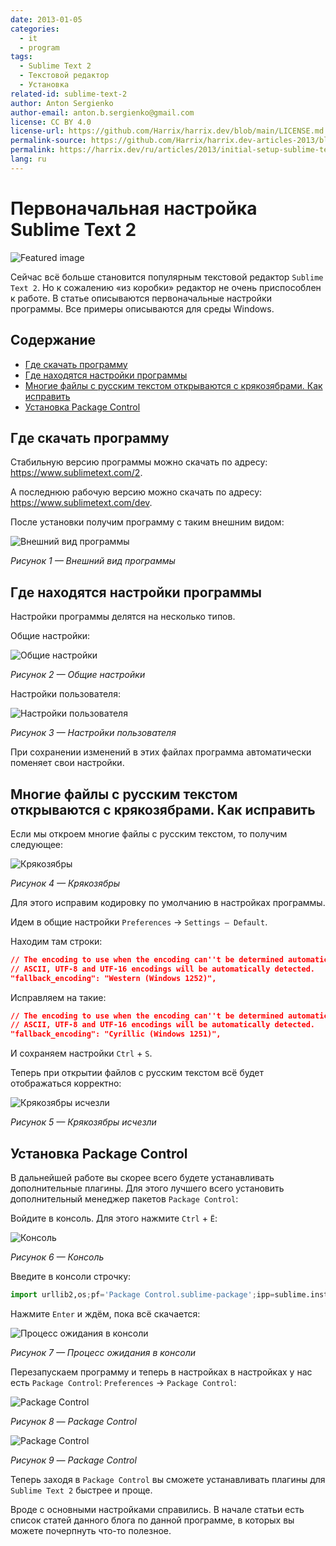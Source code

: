 ```yaml
---
date: 2013-01-05
categories:
  - it
  - program
tags:
  - Sublime Text 2
  - Текстовой редактор
  - Установка
related-id: sublime-text-2
author: Anton Sergienko
author-email: anton.b.sergienko@gmail.com
license: CC BY 4.0
license-url: https://github.com/Harrix/harrix.dev/blob/main/LICENSE.md
permalink-source: https://github.com/Harrix/harrix.dev-articles-2013/blob/main/initial-setup-sublime-text-2/initial-setup-sublime-text-2.md
permalink: https://harrix.dev/ru/articles/2013/initial-setup-sublime-text-2/
lang: ru
---
```


# Первоначальная настройка Sublime Text 2

![Featured image](featured-image.svg)

Сейчас всё больше становится популярным текстовой редактор `Sublime Text 2`. Но к сожалению «из коробки» редактор не очень приспособлен к работе. В статье описываются первоначальные настройки программы. Все примеры описываются для среды Windows.

## Содержание

- [Где скачать программу](#где-скачать-программу)
- [Где находятся настройки программы](#где-находятся-настройки-программы)
- [Многие файлы с русским текстом открываются с крякозябрами. Как исправить](#многие-файлы-с-русским-текстом-открываются-с-крякозябрами-как-исправить)
- [Установка Package Control](#установка-package-control)

## Где скачать программу

Стабильную версию программы можно скачать по адресу: <https://www.sublimetext.com/2>.

А последнюю рабочую версию можно скачать по адресу: <https://www.sublimetext.com/dev>.

После установки получим программу с таким внешним видом:

![Внешний вид программы](img/first-open.png)

_Рисунок 1 — Внешний вид программы_

## Где находятся настройки программы

Настройки программы делятся на несколько типов.

Общие настройки:

![Общие настройки](img/common-settings.png)

_Рисунок 2 — Общие настройки_

Настройки пользователя:

![Настройки пользователя](img/user-settings.png)

_Рисунок 3 — Настройки пользователя_

При сохранении изменений в этих файлах программа автоматически поменяет свои настройки.

## Многие файлы с русским текстом открываются с крякозябрами. Как исправить

Если мы откроем многие файлы с русским текстом, то получим следующее:

![Крякозябры](img/error.png)

_Рисунок 4 — Крякозябры_

Для этого исправим кодировку по умолчанию в настройках программы.

Идем в общие настройки `Preferences` → `Settings — Default`.

Находим там строки:

```json
// The encoding to use when the encoding can''t be determined automatically.
// ASCII, UTF-8 and UTF-16 encodings will be automatically detected.
"fallback_encoding": "Western (Windows 1252)",
```

Исправляем на такие:

```json
// The encoding to use when the encoding can''t be determined automatically.
// ASCII, UTF-8 and UTF-16 encodings will be automatically detected.
"fallback_encoding": "Cyrillic (Windows 1251)",
```

И сохраняем настройки `Ctrl` + `S`.

Теперь при открытии файлов с русским текстом всё будет отображаться корректно:

![Крякозябры исчезли](img/without-error.png)

_Рисунок 5 — Крякозябры исчезли_

## Установка Package Control

В дальнейшей работе вы скорее всего будете устанавливать дополнительные плагины. Для этого лучшего всего установить дополнительный менеджер пакетов `Package Control`:

Войдите в консоль. Для этого нажмите `Ctrl` + `Ё`:

![Консоль](img/console_01.png)

_Рисунок 6 — Консоль_

Введите в консоли строчку:

```python
import urllib2,os;pf='Package Control.sublime-package';ipp=sublime.installed_packages_path();os.makedirs(ipp) if not os.path.exists(ipp) else None;open(os.path.join(ipp,pf),'wb').write(urllib2.urlopen('http://sublime.wbond.net/'+pf.replace(' ','%20')).read())
```

Нажмите `Enter` и ждём, пока всё скачается:

![Процесс ожидания в консоли](img/console_02.png)

_Рисунок 7 — Процесс ожидания в консоли_

Перезапускаем программу и теперь в настройках в настройках у нас есть `Package Control`: `Preferences` → `Package Control`:

![Package Control](img/console_03.png)

_Рисунок 8 — Package Control_

![Package Control](img/console_04.png)

_Рисунок 9 — Package Control_

Теперь заходя в `Package Control` вы сможете устанавливать плагины для `Sublime Text 2` быстрее и проще.

Вроде с основными настройками справились. В начале статьи есть список статей данного блога по данной программе, в которых вы можете почерпнуть что-то полезное.
